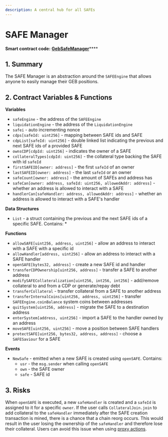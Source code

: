 ```yaml
---
description: A central hub for all SAFEs
---
```


# SAFE Manager

**Smart contract code:** [**GebSafeManager**](https://github.com/reflexer-labs/geb-safe-manager/blob/master/src/GebSafeManager.sol)\*\*\*\*

## 1. Summary <a id="1-introduction-summary"></a>

The SAFE Manager is an abstraction around the `SAFEEngine` that allows anyone to easily manage their GEB positions.

## 2. Contract Variables & Functions <a id="2-contract-details"></a>

**Variables**

* `safeEngine` - the address of the `SAFEEngine`
* `liquidationEngine` - the address of the `LiquidationEngine`
* `safei` - auto incrementing nonce
* `cdps[safeId: uint256]` - mapping between SAFE ids and SAFE
* `cdpList[safeId: uint256]` - double linked list indicating the previous and next SAFE ids of a provided SAFE 
* `ownsCDP[cdpId: uint256]` - indicates the owner of a SAFE
* `collateralTypes[cdpId: uint256]` - the collateral type backing the SAFE with id `safeId`
* `firstSAFEID[owner: address]` - the first `safeId` of an owner
* `lastSAFEID[owner: address]` - the last `safeId` or an owner
* `safeCount[owner: address]` - the amount of SAFEs and address has
* `safeCan[owner: address, safeId: uint256, allowedAddr: address]` - whether an address is allowed to interact with a SAFE
* `handlerCan[safeHandler: address, allowedAddr: address]` - whether an address is allowed to interact with a SAFE's handler

**Data Structures**

* `List` - a struct containing the previous and the next SAFE ids of a specific SAFE. Contains:
  * 

**Functions**

* `allowSAFE[uint256, address, uint256]` - allow an address to interact with a SAFE with a specific id
* `allowHandler[address, uint256]` - allow an address to interact with a SAFE handler
* `openSAFE[bytes32, address]` - create a new SAFE id and handler
* `transferCDPOwnership[uint256, address]` - transfer a SAFE to another address
* `modifySAFECollateralization[uint256, int256, int256]` - add/remove collateral to and from a CDP or generate/repay debt
* `transferCollateral` - transfer collateral from a SAFE to another address
* `transferInternalCoins[uint256, address, uint256]` - transfer `SAFEEngine.coinBalance` system coins between addresses
* `quitSystem[uint256, address]` - migrate the SAFE to a destination address
* `enterSystem[address, uint256]` - import a SAFE to the handler owned by an address
* `moveSAFE[uint256, uint256]` - move a position between SAFE handlers
* `protectSAFE[uint256, bytes32, address, address]` - choose a `SAFESaviour` for a SAFE

**Events**

* `NewSafe` - emitted when a new SAFE is created using `openSAFE`. Contains:
  * `usr` - the `msg.sender` when calling `openSAFE`
  * `own` - the SAFE owner
  * `safe` - SAFE id

## 3. Risks

When `openSAFE` is executed, a new `safeHandler` is created and a `safeId` is assigned to it for a specific `owner`. If the user calls `CollateralJoin.join` to add collateral to the `safeHandler` immediately after the SAFE creation transaction is mined, there is a chance that a chain reorg occurs. This would result in the user losing the ownership of the `safeHandler` and therefore lose their collateral. Users can avoid this issue when using [proxy actions](https://github.com/reflexer-labs/geb-proxy-actions/blob/master/src/GebProxyActions.sol).


